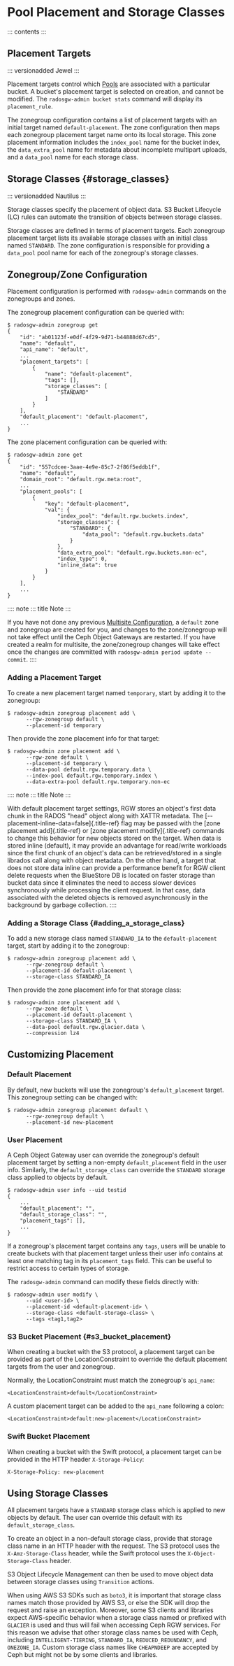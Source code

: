 # Pool Placement and Storage Classes

::: contents
:::

## Placement Targets

::: versionadded
Jewel
:::

Placement targets control which [Pools](../pools) are associated with a
particular bucket. A bucket\'s placement target is selected on creation,
and cannot be modified. The `radosgw-admin bucket stats` command will
display its `placement_rule`.

The zonegroup configuration contains a list of placement targets with an
initial target named `default-placement`. The zone configuration then
maps each zonegroup placement target name onto its local storage. This
zone placement information includes the `index_pool` name for the bucket
index, the `data_extra_pool` name for metadata about incomplete
multipart uploads, and a `data_pool` name for each storage class.

## Storage Classes {#storage_classes}

::: versionadded
Nautilus
:::

Storage classes specify the placement of object data. S3 Bucket
Lifecycle (LC) rules can automate the transition of objects between
storage classes.

Storage classes are defined in terms of placement targets. Each
zonegroup placement target lists its available storage classes with an
initial class named `STANDARD`. The zone configuration is responsible
for providing a `data_pool` pool name for each of the zonegroup\'s
storage classes.

## Zonegroup/Zone Configuration

Placement configuration is performed with `radosgw-admin` commands on
the zonegroups and zones.

The zonegroup placement configuration can be queried with:

    $ radosgw-admin zonegroup get
    {
        "id": "ab01123f-e0df-4f29-9d71-b44888d67cd5",
        "name": "default",
        "api_name": "default",
        ...
        "placement_targets": [
            {
                "name": "default-placement",
                "tags": [],
                "storage_classes": [
                    "STANDARD"
                ]
            }
        ],
        "default_placement": "default-placement",
        ...
    }

The zone placement configuration can be queried with:

    $ radosgw-admin zone get
    {
        "id": "557cdcee-3aae-4e9e-85c7-2f86f5eddb1f",
        "name": "default",
        "domain_root": "default.rgw.meta:root",
        ...
        "placement_pools": [
            {
                "key": "default-placement",
                "val": {
                    "index_pool": "default.rgw.buckets.index",
                    "storage_classes": {
                        "STANDARD": {
                            "data_pool": "default.rgw.buckets.data"
                        }
                    },
                    "data_extra_pool": "default.rgw.buckets.non-ec",
                    "index_type": 0,
                    "inline_data": true
                }
            }
        ],
        ...
    }

:::: note
::: title
Note
:::

If you have not done any previous [Multisite
Configuration](../multisite), a `default` zone and zonegroup are created
for you, and changes to the zone/zonegroup will not take effect until
the Ceph Object Gateways are restarted. If you have created a realm for
multisite, the zone/zonegroup changes will take effect once the changes
are committed with `radosgw-admin period update --commit`.
::::

### Adding a Placement Target

To create a new placement target named `temporary`, start by adding it
to the zonegroup:

    $ radosgw-admin zonegroup placement add \
          --rgw-zonegroup default \
          --placement-id temporary

Then provide the zone placement info for that target:

    $ radosgw-admin zone placement add \
          --rgw-zone default \
          --placement-id temporary \
          --data-pool default.rgw.temporary.data \
          --index-pool default.rgw.temporary.index \
          --data-extra-pool default.rgw.temporary.non-ec

:::: note
::: title
Note
:::

With default placement target settings, RGW stores an object\'s first
data chunk in the RADOS \"head\" object along with XATTR metadata. The
[\--placement-inline-data=false]{.title-ref} flag may be passed with the
[zone placement add]{.title-ref} or [zone placement modify]{.title-ref}
commands to change this behavior for new objects stored on the target.
When data is stored inline (default), it may provide an advantage for
read/write workloads since the first chunk of an object\'s data can be
retrieved/stored in a single librados call along with object metadata.
On the other hand, a target that does not store data inline can provide
a performance benefit for RGW client delete requests when the BlueStore
DB is located on faster storage than bucket data since it eliminates the
need to access slower devices synchronously while processing the client
request. In that case, data associated with the deleted objects is
removed asynchronously in the background by garbage collection.
::::

### Adding a Storage Class {#adding_a_storage_class}

To add a new storage class named `STANDARD_IA` to the
`default-placement` target, start by adding it to the zonegroup:

    $ radosgw-admin zonegroup placement add \
          --rgw-zonegroup default \
          --placement-id default-placement \
          --storage-class STANDARD_IA

Then provide the zone placement info for that storage class:

    $ radosgw-admin zone placement add \
          --rgw-zone default \
          --placement-id default-placement \
          --storage-class STANDARD_IA \
          --data-pool default.rgw.glacier.data \
          --compression lz4

## Customizing Placement

### Default Placement

By default, new buckets will use the zonegroup\'s `default_placement`
target. This zonegroup setting can be changed with:

    $ radosgw-admin zonegroup placement default \
          --rgw-zonegroup default \
          --placement-id new-placement

### User Placement

A Ceph Object Gateway user can override the zonegroup\'s default
placement target by setting a non-empty `default_placement` field in the
user info. Similarly, the `default_storage_class` can override the
`STANDARD` storage class applied to objects by default.

    $ radosgw-admin user info --uid testid
    {
        ...
        "default_placement": "",
        "default_storage_class": "",
        "placement_tags": [],
        ...
    }

If a zonegroup\'s placement target contains any `tags`, users will be
unable to create buckets with that placement target unless their user
info contains at least one matching tag in its `placement_tags` field.
This can be useful to restrict access to certain types of storage.

The `radosgw-admin` command can modify these fields directly with:

    $ radosgw-admin user modify \
          --uid <user-id> \
          --placement-id <default-placement-id> \
          --storage-class <default-storage-class> \
          --tags <tag1,tag2>

### S3 Bucket Placement {#s3_bucket_placement}

When creating a bucket with the S3 protocol, a placement target can be
provided as part of the LocationConstraint to override the default
placement targets from the user and zonegroup.

Normally, the LocationConstraint must match the zonegroup\'s `api_name`:

    <LocationConstraint>default</LocationConstraint>

A custom placement target can be added to the `api_name` following a
colon:

    <LocationConstraint>default:new-placement</LocationConstraint>

### Swift Bucket Placement

When creating a bucket with the Swift protocol, a placement target can
be provided in the HTTP header `X-Storage-Policy`:

    X-Storage-Policy: new-placement

## Using Storage Classes

All placement targets have a `STANDARD` storage class which is applied
to new objects by default. The user can override this default with its
`default_storage_class`.

To create an object in a non-default storage class, provide that storage
class name in an HTTP header with the request. The S3 protocol uses the
`X-Amz-Storage-Class` header, while the Swift protocol uses the
`X-Object-Storage-Class` header.

S3 Object Lifecycle Management can then be used to move object data
between storage classes using `Transition` actions.

When using AWS S3 SDKs such as `boto3`, it is important that storage
class names match those provided by AWS S3, or else the SDK will drop
the request and raise an exception. Moreover, some S3 clients and
libraries expect AWS-specific behavior when a storage class named or
prefixed with `GLACIER` is used and thus will fail when accessing Ceph
RGW services. For this reason we advise that other storage class names
be used with Ceph, including `INTELLIGENT-TIERING`, `STANDARD_IA`,
`REDUCED_REDUNDANCY`, and `ONEZONE_IA`. Custom storage class names like
`CHEAPNDEEP` are accepted by Ceph but might not be by some clients and
libraries.
